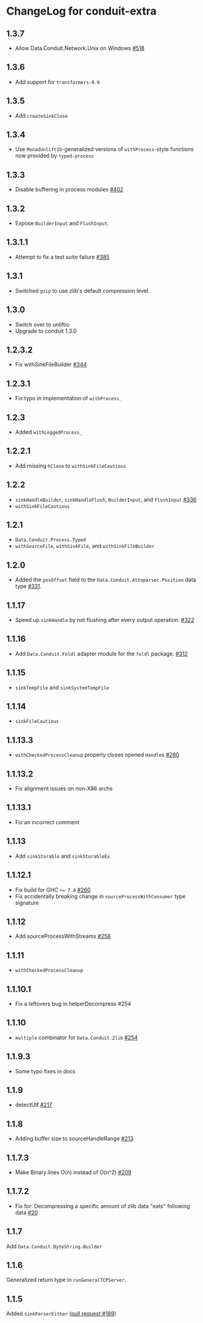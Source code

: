 # ChangeLog for conduit-extra

## 1.3.7

* Allow Data.Conduit.Network.Unix on Windows [#518](https://github.com/snoyberg/conduit/pull/518)

## 1.3.6

* Add support for `transformers-0.6`

## 1.3.5

* Add `createSinkClose`

## 1.3.4

* Use `MonadUnliftIO`-generalized versions of `withProcess`-style functions now provided by `typed-process`

## 1.3.3

* Disable buffering in process modules [#402](https://github.com/snoyberg/conduit/issues/402)

## 1.3.2

* Expose `BuilderInput` and `FlushInput`.

## 1.3.1.1

* Attempt to fix a test suite failure [#385](https://github.com/snoyberg/conduit/issues/385)

## 1.3.1

* Switched `gzip` to use zlib's default compression level.

## 1.3.0

* Switch over to unliftio
* Upgrade to conduit 1.3.0

## 1.2.3.2

* Fix withSinkFileBuilder [#344](https://github.com/snoyberg/conduit/pull/344)

## 1.2.3.1

* Fix typo in implementation of `withProcess_`

## 1.2.3

* Added `withLoggedProcess_`

## 1.2.2.1

* Add missing `hClose` to `withSinkFileCautious`

## 1.2.2

* `sinkHandleBuilder`, `sinkHandleFlush`, `BuilderInput`, and `FlushInput`
  [#336](https://github.com/snoyberg/conduit/pull/336)
* `withSinkFileCautious`

## 1.2.1

* `Data.Conduit.Process.Typed`
* `withSourceFile`, `withSinkFile`, and `withSinkFileBuilder`

## 1.2.0

* Added the `posOffset` field to the
  `Data.Conduit.Attoparsec.Position` data type
  [#331](https://github.com/snoyberg/conduit/issues/331).

## 1.1.17

* Speed up `sinkHandle` by not flushing after every output operation.
  [#322](https://github.com/snoyberg/conduit/issues/322)

## 1.1.16

* Add `Data.Conduit.Foldl` adapter module for the `foldl`
  package. [#312](https://github.com/snoyberg/conduit/pull/312)

## 1.1.15

* `sinkTempFile` and `sinkSystemTempFile`

## 1.1.14

* `sinkFileCautious`

## 1.1.13.3

* `withCheckedProcessCleanup` properly closes opened `Handle`s
  [#280](https://github.com/snoyberg/conduit/issues/280)

## 1.1.13.2

* Fix alignment issues on non-X86 archs

## 1.1.13.1

* Fix an incorrect comment

## 1.1.13

* Add `sinkStorable` and `sinkStorableEx`

## 1.1.12.1

* Fix build for GHC `<= 7.8` [#260](https://github.com/snoyberg/conduit/issues/260)
* Fix accidentally breaking change in `sourceProcessWithConsumer` type signature

## 1.1.12

* Add sourceProcessWithStreams [#258](https://github.com/snoyberg/conduit/pull/258)

## 1.1.11

* `withCheckedProcessCleanup`

## 1.1.10.1

* Fix a leftovers bug in helperDecompress #254

## 1.1.10

* `multiple` combinator for `Data.Conduit.Zlib` [#254](https://github.com/snoyberg/conduit/issues/254)

## 1.1.9.3

* Some typo fixes in docs

## 1.1.9

* detectUtf [#217](https://github.com/snoyberg/conduit/pull/217)

## 1.1.8

*  Adding buffer size to sourceHandleRange [#213](https://github.com/snoyberg/conduit/pull/213)

## 1.1.7.3

* Make Binary.lines O(n) instead of O(n^2) [#209](https://github.com/snoyberg/conduit/pull/209)

## 1.1.7.2

* Fix for: Decompressing a specific amount of zlib data "eats" following data [#20](https://github.com/fpco/streaming-commons/issues/20)

## 1.1.7

Add `Data.Conduit.ByteString.Builder`

## 1.1.6

Generalized return type in `runGeneralTCPServer`.

## 1.1.5

Added `sinkParserEither` ([pull request #189](https://github.com/snoyberg/conduit/pull/189))
